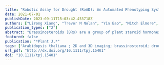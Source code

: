 ```yaml
---
title: "Robotic Assay for Drought (RoAD): An Automated Phenotyping System for Brassinosteroid and Drought Response"
date: 2021-07-01
publishDate: 2023-09-11T15:03:42.453718Z
authors: ["Lirong Xiang", "Trevor M Nolan", "Yin Bao", "Mitch Elmore", "Taylor Tuel", "Jingyao Gai", "Dylan Shah", "Ping Wang", "Nicole M Huser", "Ashley M Hurd", "Sean A McLaughlin", "Stephen H Howell", "Justin W Walley", "Yanhai Yin", "Lie Tang"]
publication_types: ["2"]
abstract: "Brassinosteroids (BRs) are a group of plant steroid hormones involved in regulating growth, development, and stress responses. Many components of the BR pathway have previously been identified and characterized. However, BR phenotyping experiments are typically performed in a low-throughput manner, such as on petri plates. Additionally, the BR pathway affects drought responses, but drought experiments are time-consuming and difficult to control. To mitigate these issues and increase throughput, we developed the Robotic Assay for Drought (RoAD) system to perform BR and drought response experiments in soil-grown Arabidopsis plants. RoAD is equipped with a robotic arm, a rover, a bench scale, a precisely controlled watering system, an RGB camera, and a laser profilometer. It performs daily weighing, watering, and imaging tasks and is capable of administering BR response assays by watering plants with Propiconazole (PCZ), a BR biosynthesis inhibitor. We developed image processing algorithms for both plant segmentation and phenotypic trait extraction to accurately measure traits including plant area, plant volume, leaf length, and leaf width. We then applied machine learning algorithms that utilized the extracted phenotypic parameters to identify image-derived traits that can distinguish control, drought, and PCZ-treated plants. We carried out PCZ and drought experiments on a set of BR mutants and Arabidopsis accessions with altered BR responses. Finally, we extended the RoAD assays to perform BR response assays using PCZ in Zea mays (maize) plants. This study establishes an automated and non-invasive robotic imaging system as a tool to accurately measure morphological and growth-related traits of Arabidopsis and maize plants in three dimensions (3D), providing insights into the BR-mediated control of plant growth and stress responses."
featured: false
publication: "*Plant J.*"
tags: ["Arabidopsis thaliana ; 2D and 3D imaging; brassinosteroid; drought; leaf segmentation; phenotypic traits; plant growth"]
url_pdf: "http://dx.doi.org/10.1111/tpj.15401"
doi: "10.1111/tpj.15401"
---
```


